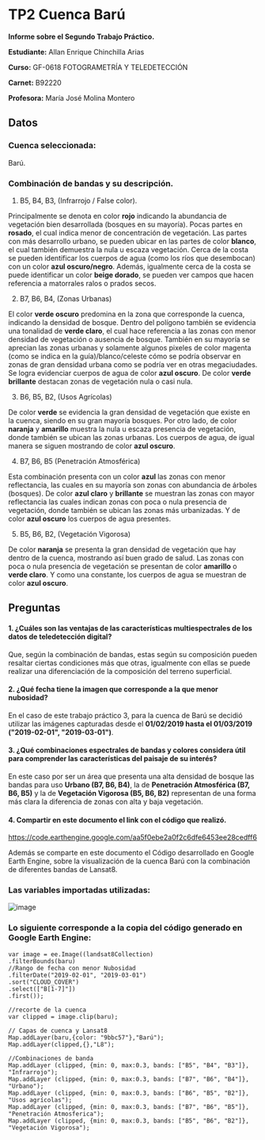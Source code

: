 # TP2 Cuenca Barú
**Informe sobre el Segundo Trabajo Práctico.**

**Estudiante:** Allan Enrique Chinchilla Arias

**Curso:** GF-0618 FOTOGRAMETRÍA Y TELEDETECCIÓN

**Carnet:** B92220

**Profesora:** María José Molina Montero


## Datos 
### Cuenca seleccionada:
Barú.

### Combinación de bandas y su descripción.
1. B5, B4, B3, (Infrarrojo / False color).

Principalmente se denota en color **rojo** indicando la abundancia de vegetación bien desarrollada (bosques en su mayoría). 
Pocas partes en **rosado**, el cual indica menor de concentración de vegetación.
Las partes con más desarrollo urbano, se pueden ubicar en las partes de color **blanco**, el cual también demuestra la nula u escaza vegetación.
Cerca de la costa se pueden identificar los cuerpos de agua (como los ríos que desembocan) con un color **azul oscuro/negro**.
Además, igualmente cerca de la costa se puede identificar un color **beige dorado**, se pueden ver campos que hacen referencia a matorrales ralos o prados secos.


2. B7, B6, B4, (Zonas Urbanas)

El color **verde oscuro** predomina en la zona que corresponde la cuenca, indicando la densidad de bosque.
Dentro del polígono también se evidencia una tonalidad de **verde claro**, el cual hace referencia a las zonas con menor densidad de vegetación o ausencia de bosque. También en su mayoría se aprecian las zonas urbanas y solamente algunos pixeles de color magenta (como se indica en la guía)/blanco/celeste cómo se podría observar en zonas de gran densidad urbana como se podría ver en otras megaciudades. 
Se logra evidenciar cuerpos de agua de color **azul oscuro**.
De color **verde brillante** destacan zonas de vegetación nula o casi nula.


3. B6, B5, B2, (Usos Agrícolas)

De color **verde** se evidencia la gran densidad de vegetación que existe en la cuenca, siendo en su gran mayoría bosques.
Por otro lado, de color **naranja** y **amarillo** muestra la nula u escaza presencia de vegetación, donde también se ubican las zonas urbanas.
Los cuerpos de agua, de igual manera se siguen mostrando de color **azul oscuro**.


4. B7, B6, B5 (Penetración Atmosférica)

Esta combinación presenta con un color **azul** las zonas con menor reflectancia, las cuales en su mayoría son zonas con abundancia de árboles (bosques).
De color **azul claro** y **brillante** se muestran las zonas con mayor reflectancia las cuales indican zonas con poca o nula presencia de vegetación, donde también se ubican las zonas más urbanizadas.
Y de color **azul oscuro** los cuerpos de agua presentes.


5. B5, B6, B2, (Vegetación Vigorosa)

De color **naranja** se presenta la gran densidad de vegetación que hay dentro de la cuenca, mostrando así buen grado de salud.
Las zonas con poca o nula presencia de vegetación se presentan de color **amarillo** o **verde claro**.
Y como una constante, los cuerpos de agua se muestran de color **azul oscuro**.


## Preguntas

#### 1.	¿Cuáles son las ventajas de las características multiespectrales de los datos de teledetección digital?

Que, según la combinación de bandas, estas según su composición pueden resaltar ciertas condiciones más que otras, igualmente con ellas se puede realizar una diferenciación de la composición del terreno superficial.

#### 2.	¿Qué fecha tiene la imagen que corresponde a la que menor nubosidad?

En el caso de este trabajo práctico 3, para la cuenca de Barú se decidió utilizar las imágenes capturadas desde el **01/02/2019 hasta el 01/03/2019 ("2019-02-01", "2019-03-01")**.

#### 3.	¿Qué combinaciones espectrales de bandas y colores considera útil para comprender las características del paisaje de su interés?

En este caso por ser un área que presenta una alta densidad de bosque las bandas para uso **Urbano (B7, B6, B4)**, la de **Penetración Atmosférica (B7, B6, B5)** y la de **Vegetación Vigorosa (B5, B6, B2)** representan de una forma más clara la diferencia de zonas con alta y baja vegetación.


#### 4.	Compartir en este documento el link con el código que realizó.

https://code.earthengine.google.com/aa5f0ebe2a0f2c6dfe6453ee28cedff6 



Además se comparte en este documento el Código desarrollado en Google Earth Engine, sobre la visualización de la cuenca Barú con la combinación de diferentes bandas de Lansat8.

### Las variables importadas utilizadas: 
![image](https://user-images.githubusercontent.com/62223462/135770870-c8199393-f1ae-44e7-a958-59c50b7f7fde.png)

### Lo siguiente corresponde a la copia del código generado en Google Earth Engine:

```
var image = ee.Image((landsat8Collection)
.filterBounds(baru)
//Rango de fecha con menor Nubosidad
.filterDate("2019-02-01", "2019-03-01")
.sort("CLOUD_COVER")
.select(["B[1-7]"])
.first());

//recorte de la cuenca
var clipped = image.clip(baru);

// Capas de cuenca y Lansat8
Map.addLayer(baru,{color: "9bbc57"},"Barú");
Map.addLayer(clipped,{},"L8");

//Combinaciones de banda
Map.addLayer (clipped, {min: 0, max:0.3, bands: ["B5", "B4", "B3"]}, "Infrarrojo");
Map.addLayer (clipped, {min: 0, max:0.3, bands: ["B7", "B6", "B4"]}, "Urbano");
Map.addLayer (clipped, {min: 0, max:0.3, bands: ["B6", "B5", "B2"]}, "Usos agrícolas");
Map.addLayer (clipped, {min: 0, max:0.3, bands: ["B7", "B6", "B5"]}, "Penetración Atmosferica");
Map.addLayer (clipped, {min: 0, max:0.3, bands: ["B5", "B6", "B2"]}, "Vegetación Vigorosa");
